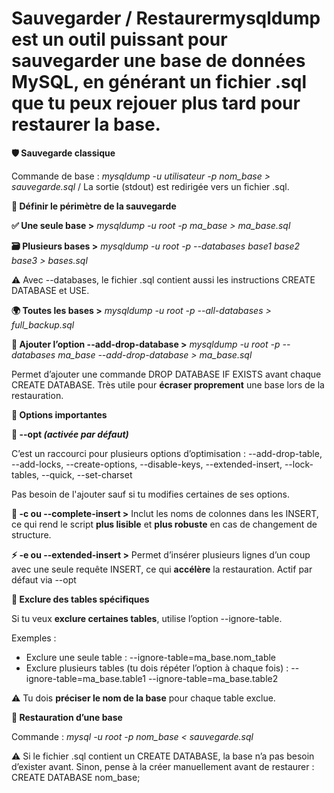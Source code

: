 # Sauvegarder / Restaurermysqldump est un outil puissant pour **sauvegarder une base de données** MySQL, en générant un fichier .sql que tu peux rejouer plus tard pour **restaurer** la base.



**🛡️ Sauvegarde classique**

Commande de base : *mysqldump -u utilisateur -p nom_base > sauvegarde.sql* / La sortie (stdout) est redirigée vers un fichier .sql.



**🎯 Définir le périmètre de la sauvegarde**

**✅ Une seule base >** *mysqldump -u root -p ma_base > ma_base.sql*



**🗃️ Plusieurs bases >** *mysqldump -u root -p --databases base1 base2 base3 > bases.sql*

⚠️ Avec --databases, le fichier .sql contient aussi les instructions CREATE DATABASE et USE.



**🌍 Toutes les bases >** *mysqldump -u root -p --all-databases > full_backup.sql*



**🧼 Ajouter l’option --add-drop-database >** *mysqldump -u root -p --databases ma_base --add-drop-database > ma_base.sql*

Permet d’ajouter une commande DROP DATABASE IF EXISTS avant chaque CREATE DATABASE. Très utile pour **écraser proprement** une base lors de la restauration.



**🧰 Options importantes**

**🔧 --opt *(activée par défaut)***

C’est un raccourci pour plusieurs options d’optimisation : --add-drop-table, --add-locks, --create-options, --disable-keys, --extended-insert, --lock-tables, --quick, --set-charset

Pas besoin de l'ajouter sauf si tu modifies certaines de ses options.

**🧩 -c ou --complete-insert >** Inclut les noms de colonnes dans les INSERT, ce qui rend le script **plus lisible** et **plus robuste** en cas de changement de structure.

**⚡ -e ou --extended-insert >** Permet d’insérer plusieurs lignes d’un coup avec une seule requête INSERT, ce qui **accélère** la restauration. Actif par défaut via --opt



**🧱 Exclure des tables spécifiques**

Si tu veux **exclure certaines tables**, utilise l’option --ignore-table.

Exemples :

- Exclure une seule table : --ignore-table=ma_base.nom_table
- Exclure plusieurs tables (tu dois répéter l’option à chaque fois) : --ignore-table=ma_base.table1 --ignore-table=ma_base.table2

⚠️ Tu dois **préciser le nom de la base** pour chaque table exclue.



**🔁 Restauration d’une base**

Commande : *mysql -u root -p nom_base < sauvegarde.sql*

⚠️ Si le fichier .sql contient un CREATE DATABASE, la base n’a pas besoin d’exister avant. Sinon, pense à la créer manuellement avant de restaurer : CREATE DATABASE nom_base;
